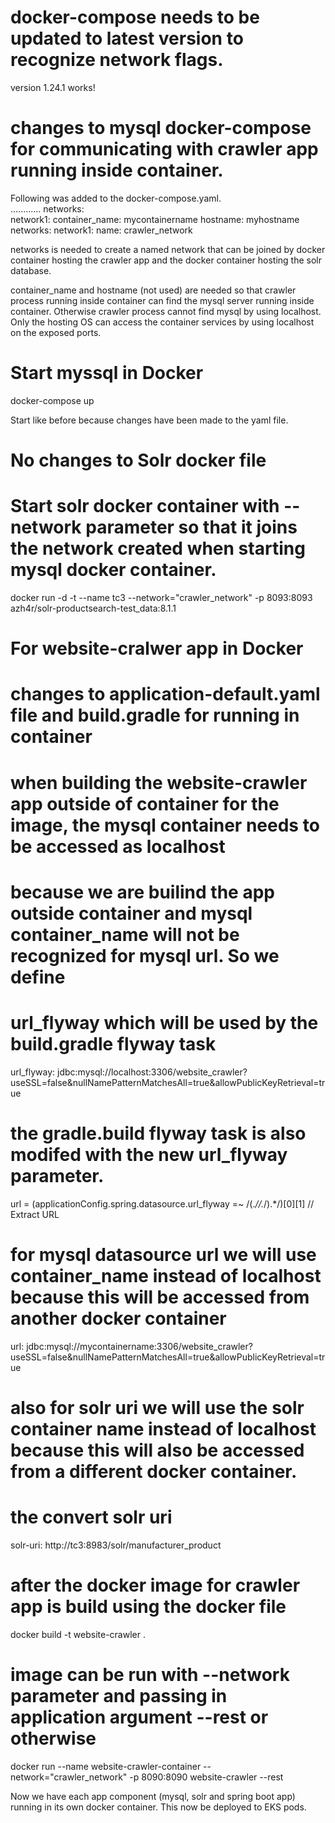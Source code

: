 # docker-compose needs to be updated to latest version to recognize network flags. 
version 1.24.1 works! 

# changes to mysql docker-compose for communicating with crawler app running inside container.
Following was added to the docker-compose.yaml.  
............
    networks:  
      network1:
    container_name: mycontainername
    hostname: myhostname
networks:
  network1:
    name: crawler_network

networks is needed to create a named network that can be joined by docker container hosting the crawler app and the docker container hosting the solr database. 

container_name and hostname (not used) are needed so that crawler process running inside container can find the mysql server running inside container.  Otherwise crawler process cannot find mysql by using localhost.   Only the hosting OS can access the container services by using localhost on the exposed ports.

# Start myssql in Docker
docker-compose up 

Start like before because changes have been made to the yaml file. 

# No changes to Solr docker file
# Start solr docker container with --network parameter so that it joins the network created when starting mysql docker container. 
docker run -d -t --name tc3 --network="crawler_network" -p 8093:8093 azh4r/solr-productsearch-test_data:8.1.1

# For website-cralwer app in Docker

# changes to application-default.yaml file and build.gradle for running in container
# when building the website-crawler app outside of container for the image, the mysql container needs to be accessed as localhost
# because we are builind the app outside container and mysql container_name will not be recognized for mysql url. So we define 
# url_flyway which will be used by the build.gradle flyway task

url_flyway: jdbc:mysql://localhost:3306/website_crawler?useSSL=false&nullNamePatternMatchesAll=true&allowPublicKeyRetrieval=true

# the gradle.build flyway task is also modifed with the new url_flyway parameter.
url = (applicationConfig.spring.datasource.url_flyway =~ /(.*\/\/.*\/).*/)[0][1] // Extract URL

# for mysql datasource url we will use container_name instead of localhost because this will be accessed from another docker container
url: jdbc:mysql://mycontainername:3306/website_crawler?useSSL=false&nullNamePatternMatchesAll=true&allowPublicKeyRetrieval=true

# also for solr uri we will use the solr container name instead of localhost because this will also be accessed from a different docker container. 
# the convert solr uri
  solr-uri: http://tc3:8983/solr/manufacturer_product

# after the docker image for crawler app is build using the docker file
docker build -t website-crawler .

# image can be run with --network parameter and passing in application argument --rest or otherwise
docker run --name website-crawler-container --network="crawler_network" -p 8090:8090 website-crawler --rest

Now we have each app component (mysql, solr and spring boot app) running in its own docker container.
This now be deployed to EKS pods.
